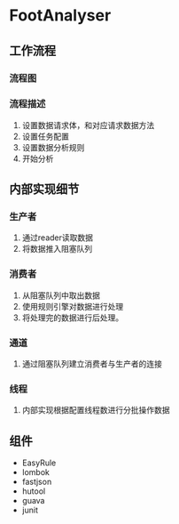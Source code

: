 # FootAnalyser

## 工作流程
### 流程图
### 流程描述
1. 设置数据请求体，和对应请求数据方法
2. 设置任务配置
3. 设置数据分析规则
4. 开始分析

## 内部实现细节
### 生产者
1. 通过reader读取数据
2. 将数据推入阻塞队列

### 消费者
1. 从阻塞队列中取出数据
2. 使用规则引擎对数据进行处理
3. 将处理完的数据进行后处理。

### 通道
1. 通过阻塞队列建立消费者与生产者的连接

### 线程
1. 内部实现根据配置线程数进行分批操作数据

## 组件
- EasyRule
- lombok
- fastjson
- hutool
- guava
- junit